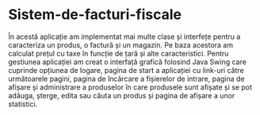 # Sistem-de-facturi-fiscale

În acestă aplicație am implementat mai multe clase și interfețe pentru a caracteriza un produs, o factură și un magazin. Pe baza acestora 
am calculat prețul cu taxe în funcție de țară și alte caracteristici. Pentru gestiunea aplicației am creat o interfață grafică folosind 
Java Swing care cuprinde opțiunea de logare, pagina de start a aplicației cu link-uri către următoarele pagini, pagina de încărcare a 
fișierelor de intrare, pagina de afișare și administrare a produselor în care produsele sunt afișate și se pot adăuga, șterge, edita sau 
căuta un produs și pagina de afișare a unor statistici.
